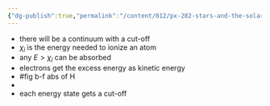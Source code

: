 ```yaml
---
{"dg-publish":true,"permalink":"/content/012/px-282-stars-and-the-solar-system/c-stellar-atmosphere/c2-14-stellar-atmospheres/px-282-c10c-line-broadening-due-to-bound-free-absorption/","created":"2024-11-25T10:50:32.000+00:00","updated":"2024-11-26T09:38:39.952+00:00"}
---
```


- there will be a continuum with a cut-off
- $\chi_{i}$ is the energy needed to ionize an atom
- any $E>\chi_i$ can be absorbed
- electrons get the excess energy as kinetic energy
- #fig b-f abs of H
- 
- each energy state gets a cut-off
